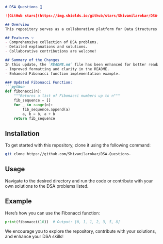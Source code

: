 ```markdown
# DSA Questions 📖

![GitHub stars](https://img.shields.io/github/stars/Shivanilarokar/DSA-Questions-) ![GitHub forks](https://img.shields.io/github/forks/Shivanilarokar/DSA-Questions-) ![License](https://img.shields.io/badge/license-MIT-blue)

## Overview
This repository serves as a collaborative platform for Data Structures and Algorithms (DSA) enthusiasts. Here, you will find a collection of problems, solutions, and explanations designed to enhance your understanding of DSA concepts.

## Features ✨
- Comprehensive collection of DSA problems.
- Detailed explanations and solutions.
- Collaborative contributions are welcome!

## Summary of the Changes
In this update, the `README.md` file has been enhanced for better readability and presentation. Key changes include:
- Improved formatting and clarity in the README.
- Enhanced Fibonacci function implementation example.

### Updated Fibonacci Function:
```python
def fibonacci(n):
    """Returns a list of Fibonacci numbers up to n"""
    fib_sequence = []
    for _ in range(n):
        fib_sequence.append(a)
        a, b = b, a + b
    return fib_sequence
```

## Installation
To get started with this repository, clone it using the following command:
```bash
git clone https://github.com/Shivanilarokar/DSA-Questions-
```

## Usage
Navigate to the desired directory and run the code or contribute with your own solutions to the DSA problems listed.

## Example
Here’s how you can use the Fibonacci function:
```python
print(fibonacci(10))  # Output: [0, 1, 1, 2, 3, 5, 8]
```

We encourage you to explore the repository, contribute with your solutions, and enhance your DSA skills!
```